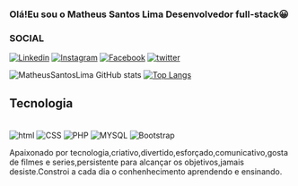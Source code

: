 ### Olá!Eu sou o Matheus Santos Lima Desenvolvedor full-stack😀

### SOCIAL
[![Linkedin](https://img.shields.io/badge/LinkedIn-0077B5?style=for-the-badge&logo=linkedin&logoColor=white)](https://www.linkedin.com/in/matheus-santos-lima-a5370a192/)
[![Instagram](https://img.shields.io/badge/Instagram-E4405F?style=for-the-badge&logo=instagram&logoColor=white)](https://www.instagram.com/matheuslim390/)
[![Facebook](https://img.shields.io/badge/Facebook-1877F2?style=for-the-badge&logo=facebook&logoColor=white)](https://www.facebook.com/profile.php?id=100030470810385)
[![twitter](https://img.shields.io/badge/Twitter-1DA1F2?style=for-the-badge&logo=twitter&logoColor=white)](https://twitter.com/Matheus60145107)

![MatheusSantosLima GitHub stats](https://github-readme-stats.vercel.app/api?username=MatheusSantosLima&show_icons=true&theme=tokyonight)
[![Top Langs](https://github-readme-stats.vercel.app/api/top-langs/?username=MatheusSantosLima)](https://github.com/MatheusSantosLima/github-readme-stats)

## Tecnologia 

<div style="display:inline-block"></br>
<img src= "https://img.shields.io/badge/HTML-239120?style=for-the-badge&logo=html5&logoColor=white" alt="html" align="center">
<img src= "https://img.shields.io/badge/CSS-239120?&style=for-the-badge&logo=css3&logoColor=white" alt="CSS" align="center">
<img src= "https://img.shields.io/badge/PHP-777BB4?style=for-the-badge&logo=php&logoColor=white" alt="PHP" align="center">
<img src= "https://img.shields.io/badge/MySQL-00000F?style=for-the-badge&logo=mysql&logoColor=white" alt="MYSQL" align="center">
<img src= "https://img.shields.io/badge/Bootstrap-563D7C?style=for-the-badge&logo=bootstrap&logoColor=white" alt="Bootstrap" align="center">
</div></br>

Apaixonado por tecnologia,criativo,divertido,esforçado,comunicativo,gosta de filmes e series,persistente para alcançar os objetivos,jamais desiste.Constroi a cada dia o conhenhecimento aprendendo e ensinando.








